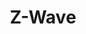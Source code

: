 ---
guid: 1043
title: "Z-Wave"
category: Z-wave
link-category: Protocole
description: "Z-Wave communique en utilisant une technologie radio de faible puissance dans la bande de fréquence de 868 MHz ; elle est conçue spécifiquement pour les applications de domotique et l'habitat communicant. Avec le dernier protocole 800, Z-wave revient sur le devant de la scène et les tarifs sont enfin raisonnables."
url: "https://z-wavealliance.org/category/z-wave-in-the-news/"
locale: fr_FR
sitemap:
  changefreq: 'monthly'
  exclude: 'no'
  priority: 0.5
  lastmod:  # date to end modification
redirect_from: 
  - /categorie-produit/protocol/zwave/
  - /fr/category/z-wave
---